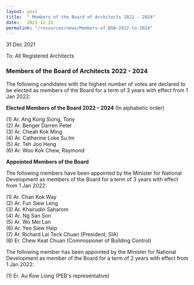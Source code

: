 ```yaml
---
layout: post
title:  " Members of the Board of Architects 2022 - 2024"
date:   2021-12-31
permalink: "/resources/news/Members-of-BOA-2022-to-2024"
---
```

31 Dec 2021

To: All Registered Architects 

### **Members of the Board of Architects 2022 - 2024**

The following candidates with the highest number of votes are declared to be elected as members of the Board for a term of 3 years with effect from 1 Jan 2022:

**Elected Members of the Board 2022 – 2024** 
(In alphabetic order)

(1) Ar. Ang Kong Siong, Tony<br>
(2) Ar. Benger Darren Peter<br>
(3) Ar. Cheah Kok Ming<br>
(4) Ar. Catherine Loke Su Im<br>
(5) Ar. Teh Joo Heng<br>
(6) Ar. Woo Kok Chew, Raymond<br>

**Appointed Members of the Board**
 
The following members have been appointed by the Minister for National Development as members of the Board for a term of 3 years with effect from 1 Jan 2022:
 
(1) Ar. Chan Kok Way<br>
(2) Ar. Fun Siew Leng<br>
(3) Ar. Khairudin Saharom<br>
(4) Ar. Ng San Son<br>
(5) Ar. Wo Mei Lan<br>
(6) Ar. Yeo Siew Haip<br>
(7) Ar. Richard Lai Teck Chuan (President, SIA) <br> 
(8) Er. Chew Keat Chuan (Commissioner of Building Control) <br> 

The following member has been appointed by the Minister for National Development as member of the Board for a term of 2 years with effect from 1 Jan 2022:

(1) Er. Au Kow Liong (PEB's representative)
